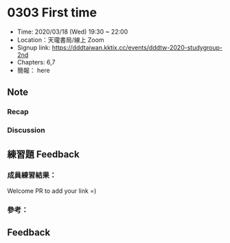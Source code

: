 # 0303 First time

- Time: 2020/03/18 (Wed) 19:30 ~ 22:00
- Location：天瓏書局/線上 Zoom
- Signup link: https://dddtaiwan.kktix.cc/events/dddtw-2020-studygroup-2nd
- Chapters: 6,7
- 簡報： here

## Note

### Recap

### Discussion

## 練習題 Feedback

### 成員練習結果：

Welcome PR to add your link =)

### 參考：

## Feedback
